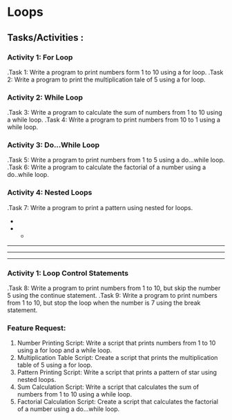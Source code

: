 # Loops

## Tasks/Activities :

### Activity 1: For Loop

.Task 1: Write a program to print numbers form 1 to 10 using a for loop.
.Task 2: Write a program to print the multiplication tale of 5 using a for loop.

### Activity 2: While Loop

.Task 3: Write a program to calculate the sum of numbers from 1 to 10 using a while loop.
.Task 4: Write a program to print numbers from 10 to 1 using a while loop.

### Activity 3: Do...While Loop

.Task 5: Write a program to print numbers from 1 to 5 using a do...while loop.
.Task 6: Write a program to calculate the factorial of a number using a do..while loop.

### Activity 4: Nested Loops

.Task 7: Write a program to print a pattern using nested for loops.

-
- -

---

---

---

### Activity 1: Loop Control Statements

.Task 8: Write a program to print numbers from 1 to 10, but skip the number 5 using the continue statement.
.Task 9: Write a program to print numbers from 1 to 10, but stop the loop when the number is 7 using the break statement.

### Feature Request:

1. Number Printing Script: Write a script that prints numbers from 1 to 10 using a for loop and a while loop.
2. Multiplication Table Script: Create a script that prints the multiplication table of 5 using a for loop.
3. Pattern Printing Script: Write a script that prints a pattern of star using nested loops.
4. Sum Calculation Script: Write a script that calculates the sum of numbers from 1 to 10 using a while loop.
5. Factorial Calculation Script: Create a script that calculates the factorial of a number using a do...while loop.
